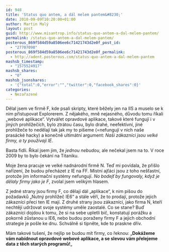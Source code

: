 ```yaml
---
id: 948
title: 'Status quo antem, a dál melem pantem&#8230;'
date: 2010-09-09T10:20:00+01:00
author: Martin Malý
layout: post
guid: http://www.misantrop.info/status-quo-antem-a-dal-melem-pantem/
permalink: /status-quo-antem-a-dal-melem-pantem/
posterous_869f584d59a8506ee6c71421743d2e0f_post_id:
  - "27707098"
posterous_869f584d59a8506ee6c71421743d2e0f_permalink:
  - http://adent.posterous.com/status-quo-antem-a-dal-melem-pantem
mashsb_timestamp:
  - "1575524917"
mashsb_shares:
  - "0"
mashsb_jsonshares:
  - '{"total":0,"error":"","twitter":0,"facebook_shares":0}'
categories:
  - Nezařazené
---
```

Dělal jsem ve firmě F, kde psali skripty, kter&eacute; běžely jen na IIS a muselo se k nim přistupovat Explorerem. Z nějak&eacute;ho, mně nejasn&eacute;ho, důvodu tomu ř&iacute;kali &#8222;webov&eacute; aplikace&#8220;. Vytv&aacute;řet opravdov&eacute; aplikace, takov&eacute; kter&eacute; funguj&iacute; i v jin&yacute;ch prohl&iacute;žeč&iacute;ch, bylo ztr&aacute;tou času, bylo drah&eacute;, neefektivn&iacute;, jin&eacute; prohl&iacute;žeče to nedělaj&iacute; tak jak my to p&iacute;&scaron;eme (=nefunguj&iacute; v nich na&scaron;e pras&aacute;ck&eacute; hacky) a konečně ultim&aacute;tn&iacute; argument: _Na&scaron;i z&aacute;kazn&iacute;ci jsou velk&eacute; firmy, a ty použ&iacute;vaj&iacute; IE_.

Basta fidli. Ř&iacute;kal jsem jim, že _jednou nebudou_, ale nečekal jsem na to. V roce 2009 by to bylo ček&aacute;n&iacute; na Titaniku.

Moje žena pracuje ve velk&eacute; nadn&aacute;rodn&iacute; firmě N. Teď mi pov&iacute;dala, že při&scaron;lo nař&iacute;zen&iacute;, že budou přech&aacute;zet z IE na FF. M&iacute;stn&iacute; ajť&aacute;ci jsou z toho ne&scaron;ťastn&iacute;, protože jim informačn&iacute; syst&eacute;my nefunguj&iacute;. _No bodejť by fungovaly, když je dělaly firmy jako je F_, zvolal jsem velik&yacute;m hlasem.

Z jedn&eacute; strany jsou firmy F, co dělaj&iacute; d&aacute;l &#8222;aplikace&#8220;, k nim p&iacute;&scaron;ou do požadavků &#8222;Nutn&yacute; prohl&iacute;žeč IE6&#8220; a st&aacute;le věř&iacute;, že to prodaj&iacute;, protože jejich z&aacute;kazn&iacute;ci přeci ten IE maj&iacute;. Z druh&eacute; strany jsou z&aacute;kazn&iacute;ci, jako firma N, kteř&iacute; nechtěj&iacute; udržovat svoje syst&eacute;my uměle zaostal&eacute;. Co se stane? Buď z&aacute;kazn&iacute;ci dojdou k tomu, že si na sebe upletli bič, konstatuj&iacute; por&aacute;žku a pokorně zůstanou u IE6, nebo budou poraženy firmy F a jejich obchodn&iacute; strategie je po&scaron;le ke dnu. Schv&aacute;lně si tipněte, kde to praskne dř&iacute;v.

M&aacute;m takov&eacute; tu&scaron;en&iacute;, že nejl&iacute;p se budou m&iacute;t firmy, co řeknou: &#8222;**Dok&aacute;žeme v&aacute;m nab&iacute;dnout opravdov&eacute; webov&eacute; aplikace, a se slevou v&aacute;m přelejeme data z těch star&yacute;ch programů!**&#8222;